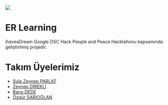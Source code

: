 ![](https://www.dscsdmc.org/img/logo.png)

# ER Learning
  ihaveaDream Google DSC Hack People and Peace Hacktahonu kapsamında geliştirilmiş projedir.

# Takım Üyelerimiz
 - [Şule Zeynep PARLAT](https://www.linkedin.com/in/%C5%9Fule-zeynep-parlat-5b1737174/)
 - [Zeynep DİREKLİ](https://www.linkedin.com/in/zeynep-direkli-711628197/)
 - [Barış DEDE](https://www.linkedin.com/in/baris5d/)
 - [Özgür SARIOĞLAN](https://www.linkedin.com/in/ozgursarioglan/)
